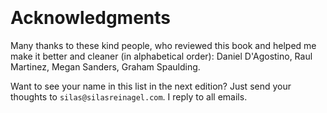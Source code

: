 <br><br><br><br><br><br>

# Acknowledgments

Many thanks to these kind people, who reviewed this book and helped me make it better and cleaner (in alphabetical order): Daniel D'Agostino, Raul Martinez, Megan Sanders, Graham Spaulding.

Want to see your name in this list in the next edition? Just send your thoughts to `silas@silasreinagel.com`. I reply to all emails.

